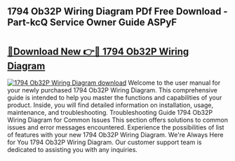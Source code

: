 ## 1794 Ob32P Wiring Diagram PDf Free Download - Part-kcQ Service Owner Guide ASPyF

# <h2><a href="http://dfnhed1.blite.top/?on=1794+Ob32P+Wiring+Diagram">🔗Download New 👉🔴 1794 Ob32P Wiring Diagram</a></h2>

[![1794 Ob32P Wiring Diagram download](https://i.imgur.com/lujVjoI.png)](http://dfnhed1.blite.top/?on=1794+Ob32P+Wiring+Diagram)
Welcome to the user manual for your newly purchased 1794 Ob32P Wiring Diagram. This comprehensive guide is intended to help you master the functions and capabilities of your product. Inside, you will find detailed information on installation, usage, maintenance, and troubleshooting. Troubleshooting Guide 1794 Ob32P Wiring Diagram for Common Issues This section offers solutions to common issues and error messages encountered. Experience the possibilities of list of features with your new 1794 Ob32P Wiring Diagram. We're Always Here for You 1794 Ob32P Wiring Diagram. Our customer support team is dedicated to assisting you with any inquiries.
